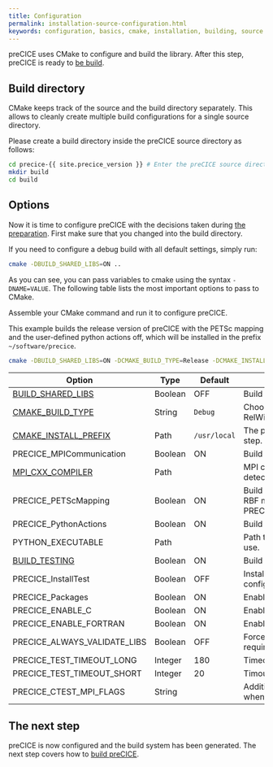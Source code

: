 ```yaml
---
title: Configuration
permalink: installation-source-configuration.html
keywords: configuration, basics, cmake, installation, building, source
---
```


preCICE uses CMake to configure and build the library.
After this step, preCICE is ready to [be build](installation-source-building).

## Build directory

CMake keeps track of the source and the build directory separately.
This allows to cleanly create multiple build configurations for a single source directory.

Please create a build directory inside the preCICE source directory as follows:

```bash
cd precice-{{ site.precice_version }} # Enter the preCICE source directory
mkdir build
cd build
```

## Options

Now it is time to configure preCICE with the decisions taken during [the preparation](installation-source-preparation).
First make sure that you changed into the build directory.

If you need to configure a debug build with all default settings, simply run:
```bash
cmake -DBUILD_SHARED_LIBS=ON ..
```

As you can see, you can pass variables to cmake using the syntax `-DNAME=VALUE`.
The following table lists the most important options to pass to CMake.

Assemble your CMake command and run it to configure preCICE.

This example builds the release version of preCICE with the PETSc mapping and the user-defined python actions off, which will be installed in the prefix `~/software/precice`.
```bash
cmake -DBUILD_SHARED_LIBS=ON -DCMAKE_BUILD_TYPE=Release -DCMAKE_INSTALL_PREFIX=~/software/precice -DPRECICE_PETScMapping=OFF -DPRECICE_PythonActions=OFF ..
```


Option | Type | Default | Description
--- | --- | --- | ---
[BUILD_SHARED_LIBS](https://cmake.org/cmake/help/v3.10/variable/BUILD_SHARED_LIBS.html?highlight=build_shared_libs) | Boolean | OFF | Build as a shared library.
[CMAKE_BUILD_TYPE](https://cmake.org/cmake/help/v3.10/variable/CMAKE_BUILD_TYPE.html) | String | `Debug` | Choose Debug, Release, or RelWithDebInfo.
[CMAKE_INSTALL_PREFIX](https://cmake.org/cmake/help/v3.10/variable/CMAKE_INSTALL_PREFIX.html) | Path | `/usr/local` | The prefix used in the installation step.
PRECICE_MPICommunication | Boolean | ON | Build with MPI.
[MPI_CXX_COMPILER](https://cmake.org/cmake/help/v3.10/module/FindMPI.html#variables-for-locating-mpi) | Path | | MPI compiler wrapper to use for detection.
PRECICE_PETScMapping | Boolean | ON | Build with PETSc (for MPI-parallel RBF mapping), requires PRECICE_MPICommunication=ON.
PRECICE_PythonActions | Boolean | ON | Build support for python actions.
PYTHON_EXECUTABLE | Path | | Path to the python interpreter to use.
[BUILD_TESTING](https://cmake.org/cmake/help/v3.10/module/CTest.html#module:CTest) | Boolean | ON | Build and register the tests.
PRECICE_InstallTest | Boolean | OFF | Install `testprecice` and test configuration files.
PRECICE_Packages | Boolean | ON | Enable package configuration.
PRECICE_ENABLE_C | Boolean | ON | Enable the native C bindings.
PRECICE_ENABLE_FORTRAN | Boolean | ON | Enable the native Fortran bindings.
PRECICE_ALWAYS_VALIDATE_LIBS | Boolean | OFF | Force CMake to always validate required libraries.
PRECICE_TEST_TIMEOUT_LONG | Integer | 180 | Timeout for big test suites
PRECICE_TEST_TIMEOUT_SHORT | Integer | 20 | Timout for small test suites
PRECICE_CTEST_MPI_FLAGS | String | | Additional flags to pass to `mpiexec` when running the tests.


## The next step

preCICE is now configured and the build system has been generated.
The next step covers how to [build preCICE](installation-source-building).
